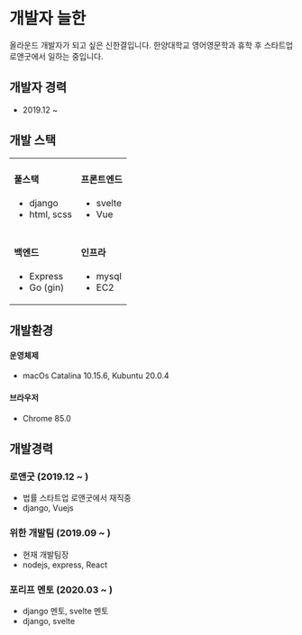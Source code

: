 # 개발자 늘한
올라운드 개발자가 되고 싶은 신한결입니다. 한양대학교 영어영문학과 휴학 후 스타트업 로앤굿에서 일하는 중입니다.

## 개발자 경력
- 2019.12 ~ 

## 개발 스택
<table>
  <tr>
    <td>
      <h4>풀스택</h4>
      <ul>
        <li>django</li>
        <li>html, scss</li>
      </ul>
    </td>
    <td>
      <h4>프론트엔드</h4>
      <ul>
        <li>svelte</li>
        <li>Vue</li>
      </ul>
    </td>
  </tr>
  <tr>
    <td>
      <h4>백엔드</h4>
      <ul>
        <li>Express</li>
        <li>Go (gin)</li>
      </ul>
    </td>
    <td>
      <h4>인프라</h4>
      <ul>
        <li>mysql</li>
        <li>EC2</li>
      </ul>
    </td>
  </tr>
</table>

## 개발환경
#### 운영체제
- macOs Catalina 10.15.6, Kubuntu 20.0.4

#### 브라우저
- Chrome 85.0

## 개발경력
### 로앤굿 (2019.12 ~ )
- 법률 스타트업 로앤굿에서 재직중
- django, Vuejs

### 위한 개발팀 (2019.09 ~ )
- 현재 개발팀장
- nodejs, express, React

### 포리프 멘토 (2020.03 ~ )
- django 멘토, svelte 멘토
- django, svelte
